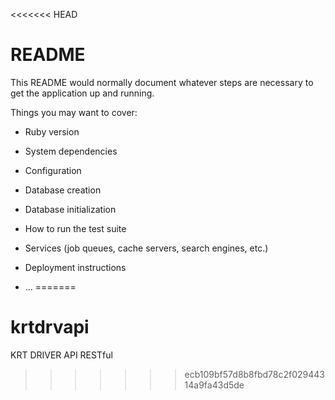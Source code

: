 <<<<<<< HEAD
# README

This README would normally document whatever steps are necessary to get the
application up and running.

Things you may want to cover:

* Ruby version

* System dependencies

* Configuration

* Database creation

* Database initialization

* How to run the test suite

* Services (job queues, cache servers, search engines, etc.)

* Deployment instructions

* ...
=======
# krtdrvapi
KRT DRIVER API RESTful
>>>>>>> ecb109bf57d8b8fbd78c2f02944314a9fa43d5de
